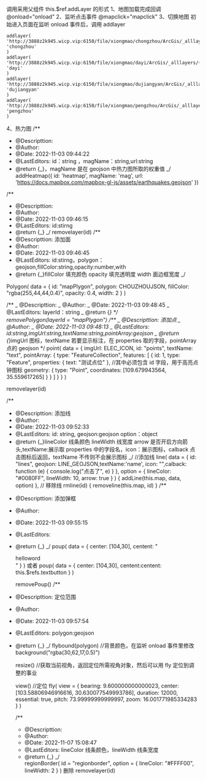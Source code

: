调用采用父组件 this.$ref.addLayer 的形式
1、地图加载完成回调
@onload="onload"
2、监听点击事件
@mapclick="mapclick"
3、切换地图
初始进入页面在监听 onload 事件后，调用 addlayer

    addlayer(
    'http://3888z2k945.wicp.vip:6150/file/xiongmao/chongzhou/ArcGis/_alllayers/{z}/{y}/{x}.png',
    'chongzhou'
    )
    addlayer(
    'http://3888z2k945.wicp.vip:6150/file/xiongmao/dayi/ArcGis/_alllayers/{z}/{y}/{x}.png',
    'dayi'
    )
    addlayer(
    'http://3888z2k945.wicp.vip:6150/file/xiongmao/dujiangyan/ArcGis/_alllayers/{z}/{y}/{x}.png',
    'dujiangyan'
    )
    addlayer(
    'http://3888z2k945.wicp.vip:6150/file/xiongmao/pengzhou/ArcGis/_alllayers/{z}/{y}/{x}.png',
    'pengzhou'
    )

4、热力图
/\*\*

- @Descripttion:
- @Author:
- @Date: 2022-11-03 09:44:22
- @LastEditors: id：string ，magName：string,url:string
- @return {_}，magName 是在 geojson 中热力图所取的权重值
  _/
  addHeatmap({
  id: 'heatmap',
  magName: 'mag',
  url: 'https://docs.mapbox.com/mapbox-gl-js/assets/earthquakes.geojson'
  })

/\*\*

- @Descripttion:
- @Author:
- @Date: 2022-11-03 09:46:15
- @LastEditors: id:stirng
- @return {_}
  _/
  removelayer(id)
  /\*\*
- @Descripttion: 添加面
- @Author:
- @Date: 2022-11-03 09:46:45
- @LastEditors: id:stirng，polygon：geojson,fillColor:string,opacity:number,with
- @return {_}fillColor 填充颜色 opacity 填充透明度 width 面边框宽度
  _/

Polygon(
data = {
id: "mapPlygon",
polygon: CHOUZHOUJSON,
fillColor: "rgba(255,44,44,0.4)",
opacity: 0.4,
width: 2
}
)

<!-- 删除面 -->

/**
_ @Descripttion:
_ @Author:
_ @Date: 2022-11-03 09:48:45
_ @LastEditors: layerId：string
_ @return {_}
\*/  
 removePolygon(layerId = "mapPlygon")
/**
_ @Descripttion: 添加点
_ @Author:
_ @Date: 2022-11-03 09:48:13
_ @LastEditors: id:string,imgUrl:string,textName:string,pointArray:geojson
_ @return {_}imgUrl 图标，textName 若要显示标注，在 properties 取的字段，pointArray 点的 geojson
\*/
point(
data = {
imgUrl: ELEC_ICON,
id: "points",
textName: "text",
pointArray: {
type: "FeatureCollection",
features: [
{
id: 1,
type: "Feature",
properties: {
text: "测试点位"
}, //其中必须包含 id 字段，用于高亮点钟图标
geometry: {
type: "Point",
coordinates: [109.679943564, 35.559617265]
}
}
]
}
}
)

<!-- 删除点 -->

removelayer(id)

/\*\*

- @Descripttion: 添加线
- @Author:
- @Date: 2022-11-03 09:52:33
- @LastEditors: id: string, geojson:geojson option：object
- @return {_}lineColor 线条颜色 lineWidth 线宽度 arrow 是否开启方向箭头,textName:展示取 properties 中的字段名，icon：展示图标，calback 点击图标后返回，textName 不传则不会展示图标
  _/
  //添加线
  line(
  data = { id: "lines", geojson: LINE_GEOJSON,textName:'name', icon: "",calback: function (e) {
  console.log("点击了", e)
  } },
  option = { lineColor: "#0080FF", lineWidth: 10, arrow: true }
  ) {
  addLine(this.map, data, option)
  },
  // 移除线
  rmline(id) {
  removeline(this.map, id)
  }
  /\*\*

* @Descripttion: 添加弹框
* @Author:
* @Date: 2022-11-03 09:55:15
* @LastEditors:
* @return {_}
  _/
  poup(
  data = {
  center: [104,30],
  centent: "<div style='width:300px'>helloword</div>"
  }
  )
  或者 poup(
  data = {
  center: [104,30],
  centent:centent: this.$refs.textbutton
  }
  )
    <!-- 移除弹框 -->
  removePoup()
  /\*\*
* @Descripttion: 定位范围
* @Author:
* @Date: 2022-11-03 09:57:54
* @LastEditors: polygon:geojson
* @return {_}
  _/
  flybound(polygon)
  //背景颜色，在监听 onload 事件里修改
  background("rgba(30,62,17,0.5)")
  <!--地图重置  -->

  resize()
  //获取当前视角，返回定位所需视角对象，然后可以用 fly 定位到调整的事业

  view()
  //定位
  fly(
  view = {
  bearing: 9.600000000000023,
  center: [103.58806946916616, 30.630077549993786],
  duration: 12000,
  essential: true,
  pitch: 73.99999999999997,
  zoom: 16.001771985334283
  }
  )
  <!--四个区边界线 -->

  /\*\*

  - @Descripttion:
  - @Author:
  - @Date: 2022-11-07 15:08:47
  - @LastEditors: lineColor 线条颜色，lineWidth 线条宽度
  - @return {_}
    _/  
    regionBorder(
    id = "regionborder",
    option = { lineColor: "#FFFF00", lineWidth: 2 }
    )
    删除
    removelayer(id)
